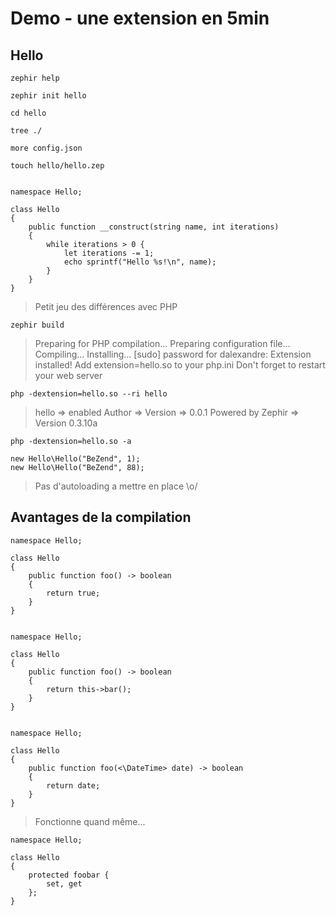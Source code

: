 # Demo - une extension en 5min

## Hello

    zephir help

    zephir init hello

    cd hello

    tree ./

    more config.json

    touch hello/hello.zep


    namespace Hello;

    class Hello
    {
        public function __construct(string name, int iterations)
        {
            while iterations > 0 {
                let iterations -= 1;
                echo sprintf("Hello %s!\n", name);
            }
        }
    }


> Petit jeu des différences avec PHP

    zephir build

> Preparing for PHP compilation...
> Preparing configuration file...
> Compiling...
> Installing...
> [sudo] password for dalexandre:
> Extension installed!
> Add extension=hello.so to your php.ini
> Don't forget to restart your web server

    php -dextension=hello.so --ri hello

> hello => enabled
> Author =>
> Version => 0.0.1
> Powered by Zephir => Version 0.3.10a

    php -dextension=hello.so -a

    new Hello\Hello("BeZend", 1);
    new Hello\Hello("BeZend", 88);

> Pas d'autoloading a mettre en place \o/

## Avantages de la compilation

    namespace Hello;

    class Hello
    {
        public function foo() -> boolean
        {
            return true;
        }
    }


    namespace Hello;

    class Hello
    {
        public function foo() -> boolean
        {
            return this->bar();
        }
    }


    namespace Hello;

    class Hello
    {
        public function foo(<\DateTime> date) -> boolean
        {
            return date;
        }
    }

> Fonctionne quand même...

    namespace Hello;

    class Hello
    {
        protected foobar {
            set, get
        };
    }

